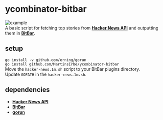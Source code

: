 # ycombinator-bitbar
![example](https://i.imgur.com/9LjbmH9.png)  
A basic script for fetching top stories from [**Hacker News API**][1] and outputting them in [**BitBar**][2].  

setup
-----
```go install -v github.com/erning/gorun```  
```go install github.com/MartinsIrbe/ycombinator-bitbar```  
Move the `hacker-news.1m.sh` script to your BitBar plugins directory.  
Update `GOPATH` in the `hacker-news.1m.sh`.

dependencies
------------
* [**Hacker News API**][1]
* [**BitBar**][2]
* [**gorun**][3]


[1]: https://github.com/HackerNews/API
[2]: https://getbitbar.com/
[3]: https://github.com/erning/gorun
